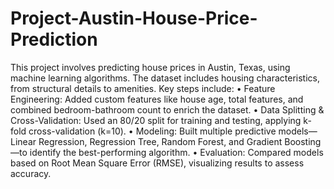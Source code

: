 # Project-Austin-House-Price-Prediction
This project involves predicting house prices in Austin, Texas, using machine learning algorithms. The dataset includes housing characteristics, from structural details to amenities. 
Key steps include:
•	Feature Engineering: Added custom features like house age, total features, and combined bedroom-bathroom count to enrich the dataset.
•	Data Splitting & Cross-Validation: Used an 80/20 split for training and testing, applying k-fold cross-validation (k=10).
•	Modeling: Built multiple predictive models—Linear Regression, Regression Tree, Random Forest, and Gradient Boosting—to identify the best-performing algorithm.
•	Evaluation: Compared models based on Root Mean Square Error (RMSE), visualizing results to assess accuracy.
